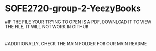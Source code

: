 # SOFE2720-group-2-YeezyBooks
#IF THE FILE YOUR TRYING TO OPEN IS A PDF, DOWNLOAD IT TO VIEW THE FILE, IT WILL NOT WORK IN GITHUB
#
#ADDITIONALLY, CHECK THE MAIN FOLDER FOR OUR MAIN README
